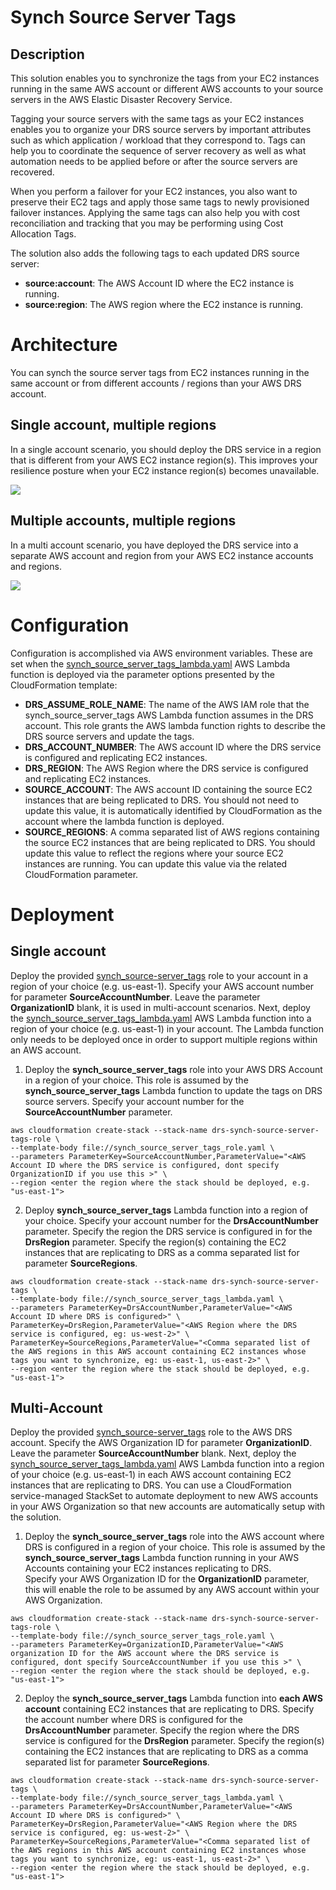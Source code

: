 # Synch Source Server Tags

## Description

This solution enables you to synchronize the tags from your EC2 instances running in the same AWS account or different AWS accounts to your source servers in the AWS Elastic Disaster Recovery Service.

Tagging your source servers with the same tags as your EC2 instances enables you to organize your DRS source servers by important attributes such as which application / workload that they correspond to.  Tags can help you to coordinate the sequence of server recovery as well as what automation needs to be applied before or after the source servers are recovered.

When you perform a failover for your EC2 instances, you also want to preserve their EC2 tags and apply those same tags to newly provisioned failover instances.  Applying the same tags can also help you with cost reconciliation and tracking that you may be performing using Cost Allocation Tags.

The solution also adds the following tags to each updated DRS source server:
* **source:account**:  The AWS Account ID where the EC2 instance is running.
* **source:region**:  The AWS region where the EC2 instance is running.

# Architecture

You can synch the source server tags from EC2 instances running in the same account or from different accounts / regions than your AWS DRS account.

## Single account, multiple regions
In a single account scenario, you should deploy the DRS service in a region that is different from your AWS EC2 instance region(s).  This improves your resilience posture when your EC2 instance region(s) becomes unavailable.

![](diagrams/single_account.png)

## Multiple accounts, multiple regions
In a multi account scenario, you have deployed the DRS service into a separate AWS account and region from your AWS EC2 instance accounts and regions.

![](diagrams/multi_account.png)

# Configuration

Configuration is accomplished via AWS environment variables.  These are set when the [synch_source_server_tags_lambda.yaml](synch_source_server_tags_lambda.yaml) AWS Lambda function is deployed via the parameter options presented by the CloudFormation template:

* **DRS_ASSUME_ROLE_NAME**: The name of the AWS IAM role that the synch_source_server_tags AWS Lambda function assumes in the DRS account.  This role grants the AWS lambda function rights to describe the DRS source servers and update the tags.   
* **DRS_ACCOUNT_NUMBER**: The AWS account ID where the DRS service is configured and replicating EC2 instances.
* **DRS_REGION**:  The AWS Region where the DRS service is configured and replicating EC2 instances.
* **SOURCE_ACCOUNT**:   The AWS account ID containing the source EC2 instances that are being replicated to DRS.  You should not need to update this value, it is automatically identified by CloudFormation as the account where the lambda function is deployed.
* **SOURCE_REGIONS**:  A comma separated list of AWS regions containing the source EC2 instances that are being replicated to DRS.  You should update this value to reflect the regions where your source EC2 instances are running.  You can update this value via the related CloudFormation parameter.

# Deployment

## Single account

Deploy the provided [synch_source-server_tags](synch_source_server_tags_role.yaml) role to your account in a region of your choice (e.g. us-east-1).  Specify your AWS account number for parameter **SourceAccountNumber**.  Leave the parameter **OrganizationID** blank, it is used in multi-account scenarios.  Next, deploy the [synch_source_server_tags_lambda.yaml](synch_source_server_tags_lambda.yaml) AWS Lambda function into a region of your choice (e.g. us-east-1) in your account.  The Lambda function only needs to be deployed once in order to support multiple regions within an AWS account.

1. Deploy the **synch_source_server_tags** role into your AWS DRS Account in a region of your choice.  This role is assumed by the **synch_source_server_tags** Lambda function to update the tags on DRS source servers.
    Specify your account number for the **SourceAccountNumber** parameter. 

```shell
aws cloudformation create-stack --stack-name drs-synch-source-server-tags-role \
--template-body file://synch_source_server_tags_role.yaml \
--parameters ParameterKey=SourceAccountNumber,ParameterValue="<AWS Account ID where the DRS service is configured, dont specify OrganizationID if you use this >" \
--region <enter the region where the stack should be deployed, e.g. "us-east-1">
```


2. Deploy **synch_source_server_tags** Lambda function into a region of your choice.  Specify your account number for the **DrsAccountNumber** parameter.  Specify the region the DRS service is configured in for the **DrsRegion** parameter.  Specify the region(s) containing the EC2 instances that are replicating to DRS as a comma separated list for parameter **SourceRegions**.

```shell
aws cloudformation create-stack --stack-name drs-synch-source-server-tags \
--template-body file://synch_source_server_tags_lambda.yaml \
--parameters ParameterKey=DrsAccountNumber,ParameterValue="<AWS Account ID where DRS is configured>" \
ParameterKey=DrsRegion,ParameterValue="<AWS Region where the DRS service is configured, eg: us-west-2>" \
ParameterKey=SourceRegions,ParameterValue="<Comma separated list of the AWS regions in this AWS account containing EC2 instances whose tags you want to synchronize, eg: us-east-1, us-east-2>" \
--region <enter the region where the stack should be deployed, e.g. "us-east-1">
```

## Multi-Account

Deploy the provided [synch_source-server_tags](synch_source_server_tags_role.yaml) role to the AWS DRS account.  Specify the AWS Organization ID for parameter **OrganizationID**.  Leave the parameter **SourceAccountNumber** blank.  Next, deploy the [synch_source_server_tags_lambda.yaml](synch_source_server_tags_lambda.yaml) AWS Lambda function into a region of your choice (e.g. us-east-1) in each AWS account containing EC2 instances that are replicating to DRS.  You can use a CloudFormation service-managed StackSet to automate deployment to new AWS accounts in your AWS Organization so that new accounts are automatically setup with the solution.  

1. Deploy the **synch_source_server_tags** role into the AWS account where DRS is configured in a region of your choice.  This role is assumed by the **synch_source_server_tags** Lambda function running in your AWS Accounts containing your EC2 instances replicating to DRS.  
   Specify your AWS Organization ID for the **OrganizationID** parameter, this will enable the role to be assumed by any AWS account within your AWS Organization.

```shell
aws cloudformation create-stack --stack-name drs-synch-source-server-tags-role \
--template-body file://synch_source_server_tags_role.yaml \
--parameters ParameterKey=OrganizationID,ParameterValue="<AWS organization ID for the AWS account where the DRS service is configured, dont specify SourceAccountNumber if you use this >" \
--region <enter the region where the stack should be deployed, e.g. "us-east-1">
```

2. Deploy the **synch_source_server_tags** Lambda function into **each AWS account** containing EC2 instances that are replicating to DRS.  Specify the account number where DRS is configured for the **DrsAccountNumber** parameter.  Specify the region where the DRS service is configured for the **DrsRegion** parameter.  Specify the region(s) containing the EC2 instances that are replicating to DRS as a comma separated list for parameter **SourceRegions**.

```shell
aws cloudformation create-stack --stack-name drs-synch-source-server-tags \
--template-body file://synch_source_server_tags_lambda.yaml \
--parameters ParameterKey=DrsAccountNumber,ParameterValue="<AWS Account ID where DRS is configured>" \
ParameterKey=DrsRegion,ParameterValue="<AWS Region where the DRS service is configured, eg: us-west-2>" \
ParameterKey=SourceRegions,ParameterValue="<Comma separated list of the AWS regions in this AWS account containing EC2 instances whose tags you want to synchronize, eg: us-east-1, us-east-2>" \
--region <enter the region where the stack should be deployed, e.g. "us-east-1">
```
